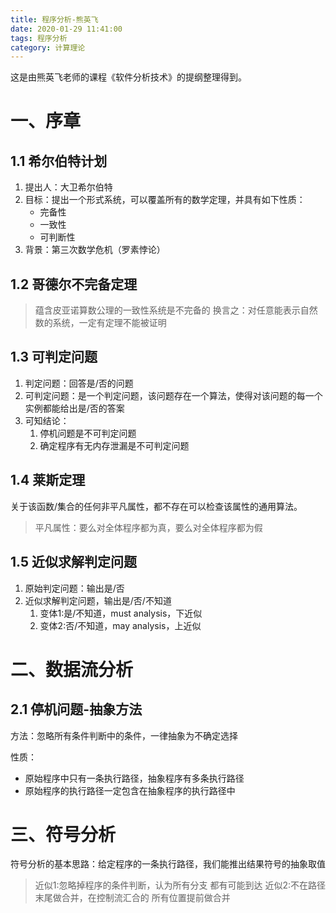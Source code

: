 ```yaml
---
title: 程序分析-熊英飞
date: 2020-01-29 11:41:00 
tags: 程序分析
category: 计算理论
---
```

这是由熊英飞老师的课程《软件分析技术》的提纲整理得到。

# 一、序章
## 1.1 希尔伯特计划
1. 提出人：大卫希尔伯特
2. 目标：提出一个形式系统，可以覆盖所有的数学定理，并具有如下性质：
    - 完备性
    - 一致性
    - 可判断性
3. 背景：第三次数学危机（罗素悖论）

## 1.2 哥德尔不完备定理
> 蕴含皮亚诺算数公理的一致性系统是不完备的
> 换言之：对任意能表示自然数的系统，一定有定理不能被证明

## 1.3 可判定问题
1. 判定问题：回答是/否的问题
2. 可判定问题：是一个判定问题，该问题存在一个算法，使得对该问题的每一个实例都能给出是/否的答案
3. 可知结论：
    1. 停机问题是不可判定问题
    2. 确定程序有无内存泄漏是不可判定问题

## 1.4 莱斯定理
关于该函数/集合的任何非平凡属性，都不存在可以检查该属性的通用算法。
> 平凡属性：要么对全体程序都为真，要么对全体程序都为假

## 1.5 近似求解判定问题
1. 原始判定问题：输出是/否
2. 近似求解判定问题，输出是/否/不知道
    1. 变体1:是/不知道，must analysis，下近似
    2. 变体2:否/不知道，may analysis，上近似

# 二、数据流分析
## 2.1 停机问题-抽象方法
方法：忽略所有条件判断中的条件，一律抽象为不确定选择

性质：
- 原始程序中只有一条执行路径，抽象程序有多条执行路径
- 原始程序的执行路径一定包含在抽象程序的执行路径中

# 三、符号分析
符号分析的基本思路：给定程序的一条执行路径，我们能推出结果符号的抽象取值
> 近似1:忽略掉程序的条件判断，认为所有分支 都有可能到达
> 近似2:不在路径末尾做合并，在控制流汇合的 所有位置提前做合并

